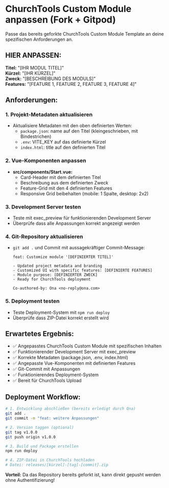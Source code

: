 # ChurchTools Custom Module anpassen (Fork + Gitpod)

Passe das bereits geforkte ChurchTools Custom Module Template an deine spezifischen Anforderungen an.

## HIER ANPASSEN:

**Titel:** "[IHR MODUL TITEL]"  
**Kürzel:** "[IHR KÜRZEL]"  
**Zweck:** "[BESCHREIBUNG DES MODULS]"  
**Features:** "[FEATURE 1, FEATURE 2, FEATURE 3, FEATURE 4]"

## Anforderungen:

### 1. Projekt-Metadaten aktualisieren
- Aktualisiere Metadaten mit den oben definierten Werten:
  - `package.json`: name auf den Titel (kleingeschrieben, mit Bindestrichen)
  - `.env`: VITE_KEY auf das definierte Kürzel
  - `index.html`: title auf den definierten Titel

### 2. Vue-Komponenten anpassen
- **src/components/Start.vue:** 
  - Card-Header mit dem definierten Titel
  - Beschreibung aus dem definierten Zweck
  - Feature-Grid mit den 4 definierten Features
  - Responsive Grid beibehalten (mobile: 1 Spalte, desktop: 2x2)

### 3. Development Server testen
- Teste mit exec_preview für funktionierenden Development Server
- Überprüfe dass alle Anpassungen korrekt angezeigt werden

### 4. Git-Repository aktualisieren
- `git add .` und Commit mit aussagekräftiger Commit-Message:
  ```
  feat: Customize module '[DEFINIERTER TITEL]'
  
  - Updated project metadata and branding
  - Customized UI with specific features: [DEFINIERTE FEATURES]
  - Module purpose: [DEFINIERTER ZWECK]
  - Ready for ChurchTools deployment
  
  Co-authored-by: Ona <no-reply@ona.com>
  ```

### 5. Deployment testen
- Teste Deployment-System mit `npm run deploy`
- Überprüfe dass ZIP-Datei korrekt erstellt wird

## Erwartetes Ergebnis:

- ✅ Angepasstes ChurchTools Custom Module mit spezifischen Inhalten
- ✅ Funktionierender Development Server mit exec_preview
- ✅ Korrekte Metadaten (package.json, .env, index.html)
- ✅ Angepasste Vue-Komponenten mit definierten Features
- ✅ Git-Commit mit Anpassungen
- ✅ Funktionierendes Deployment-System
- ✅ Bereit für ChurchTools Upload

## Deployment Workflow:

```bash
# 1. Entwicklung abschließen (bereits erledigt durch Ona)
git add .
git commit -m "feat: weitere Anpassungen"

# 2. Version taggen (optional)
git tag v1.0.0
git push origin v1.0.0

# 3. Build und Package erstellen
npm run deploy

# 4. ZIP-Datei in ChurchTools hochladen
# Datei: releases/[kürzel]-[tag]-[commit].zip
```

**Vorteil:** Da das Repository bereits geforkt ist, kann direkt gepusht werden ohne Authentifizierung!